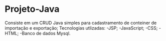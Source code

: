 # Projeto-Java
Consiste em um CRUD Java simples para cadastramento de conteiner de importação e exportação;
Tecnologias utlizadas:
-JSP;
-JavaScript;
-CSS;
-HTML;
-Banco de dados Mysql.

